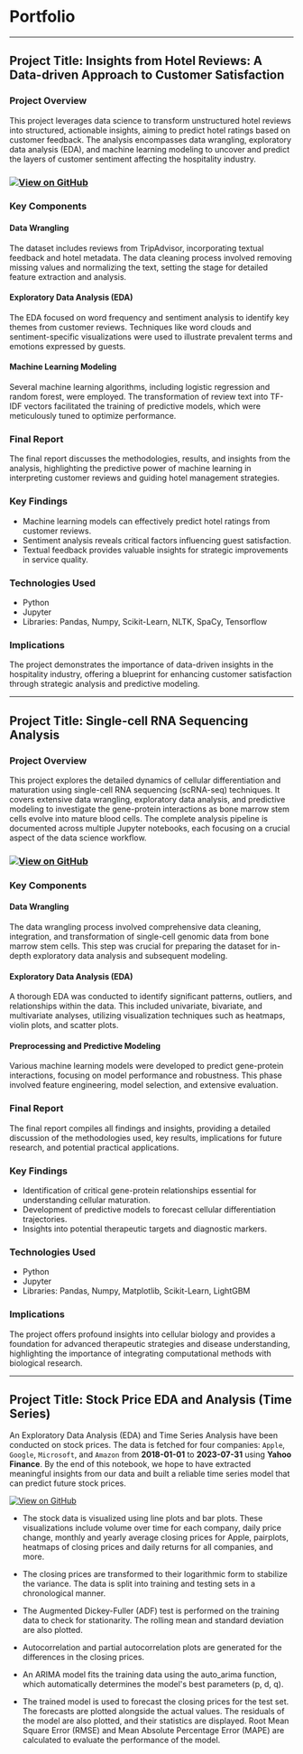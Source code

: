 # Portfolio

---

## Project Title: **Insights from Hotel Reviews: A Data-driven Approach to Customer Satisfaction**

### Project Overview

This project leverages data science to transform unstructured hotel reviews into structured, actionable insights, aiming to predict hotel ratings based on customer feedback. The analysis encompasses data wrangling, exploratory data analysis (EDA), and machine learning modeling to uncover and predict the layers of customer sentiment affecting the hospitality industry.

### [![View on GitHub](https://img.shields.io/badge/GitHub-View_on_GitHub-blue?logo=GitHub)](https://github.com/MJTGhasemi/Hotel_Reviews)

### Key Components

#### Data Wrangling
The dataset includes reviews from TripAdvisor, incorporating textual feedback and hotel metadata. The data cleaning process involved removing missing values and normalizing the text, setting the stage for detailed feature extraction and analysis.

#### Exploratory Data Analysis (EDA)
The EDA focused on word frequency and sentiment analysis to identify key themes from customer reviews. Techniques like word clouds and sentiment-specific visualizations were used to illustrate prevalent terms and emotions expressed by guests.

#### Machine Learning Modeling
Several machine learning algorithms, including logistic regression and random forest, were employed. The transformation of review text into TF-IDF vectors facilitated the training of predictive models, which were meticulously tuned to optimize performance.

### Final Report
The final report discusses the methodologies, results, and insights from the analysis, highlighting the predictive power of machine learning in interpreting customer reviews and guiding hotel management strategies.

### Key Findings
- Machine learning models can effectively predict hotel ratings from customer reviews.
- Sentiment analysis reveals critical factors influencing guest satisfaction.
- Textual feedback provides valuable insights for strategic improvements in service quality.

### Technologies Used
- Python
- Jupyter
- Libraries: Pandas, Numpy, Scikit-Learn, NLTK, SpaCy, Tensorflow

### Implications
The project demonstrates the importance of data-driven insights in the hospitality industry, offering a blueprint for enhancing customer satisfaction through strategic analysis and predictive modeling.

---

## Project Title: **Single-cell RNA Sequencing Analysis**

### Project Overview

This project explores the detailed dynamics of cellular differentiation and maturation using single-cell RNA sequencing (scRNA-seq) techniques. It covers extensive data wrangling, exploratory data analysis, and predictive modeling to investigate the gene-protein interactions as bone marrow stem cells evolve into mature blood cells. The complete analysis pipeline is documented across multiple Jupyter notebooks, each focusing on a crucial aspect of the data science workflow.

### [![View on GitHub](https://img.shields.io/badge/GitHub-View_on_GitHub-blue?logo=GitHub)](https://github.com/MJTGhasemi/ScRNA-Sequencing)

### Key Components

#### Data Wrangling
The data wrangling process involved comprehensive data cleaning, integration, and transformation of single-cell genomic data from bone marrow stem cells. This step was crucial for preparing the dataset for in-depth exploratory data analysis and subsequent modeling.

#### Exploratory Data Analysis (EDA)
A thorough EDA was conducted to identify significant patterns, outliers, and relationships within the data. This included univariate, bivariate, and multivariate analyses, utilizing visualization techniques such as heatmaps, violin plots, and scatter plots.

#### Preprocessing and Predictive Modeling
Various machine learning models were developed to predict gene-protein interactions, focusing on model performance and robustness. This phase involved feature engineering, model selection, and extensive evaluation.

### Final Report
The final report compiles all findings and insights, providing a detailed discussion of the methodologies used, key results, implications for future research, and potential practical applications.

### Key Findings
- Identification of critical gene-protein relationships essential for understanding cellular maturation.
- Development of predictive models to forecast cellular differentiation trajectories.
- Insights into potential therapeutic targets and diagnostic markers.

### Technologies Used
- Python
- Jupyter
- Libraries: Pandas, Numpy, Matplotlib, Scikit-Learn, LightGBM

### Implications
The project offers profound insights into cellular biology and provides a foundation for advanced therapeutic strategies and disease understanding, highlighting the importance of integrating computational methods with biological research.

---

## Project Title: **Stock Price EDA and Analysis (Time Series)**

An Exploratory Data Analysis (EDA) and Time Series Analysis have been conducted on stock prices. The data is fetched for four companies: `Apple`, `Google`, `Microsoft`, and `Amazon` from **2018-01-01** to **2023-07-31** using **Yahoo Finance**. By the end of this notebook, we hope to have extracted meaningful insights from our data and built a reliable time series model that can predict future stock prices.

[![View on GitHub](https://img.shields.io/badge/GitHub-View_on_GitHub-blue?logo=GitHub)](https://github.com/MJTGhasemi/ML_Projects/tree/main/Stocks%20Analysis)

- The stock data is visualized using line plots and bar plots. These visualizations include volume over time for each company, daily price change, monthly and yearly average closing prices for Apple, pairplots, heatmaps of closing prices and daily returns for all companies, and more.

- The closing prices are transformed to their logarithmic form to stabilize the variance. The data is split into training and testing sets in a chronological manner.

- The Augmented Dickey-Fuller (ADF) test is performed on the training data to check for stationarity. The rolling mean and standard deviation are also plotted.

- Autocorrelation and partial autocorrelation plots are generated for the differences in the closing prices.

- An ARIMA model fits the training data using the auto_arima function, which automatically determines the model's best parameters (p, d, q).

- The trained model is used to forecast the closing prices for the test set. The forecasts are plotted alongside the actual values. The residuals of the model are also plotted, and their statistics are displayed. Root Mean Square Error (RMSE) and Mean Absolute Percentage Error (MAPE) are calculated to evaluate the performance of the model.


